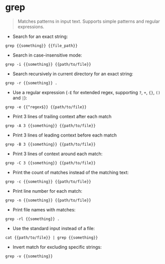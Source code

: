 # grep

> Matches patterns in input text.
> Supports simple patterns and regular expressions.

- Search for an exact string:

`grep {{something}} {{file_path}}`

- Search in case-insensitive mode:

`grep -i {{something}} {{path/to/file}}`

- Search recursively in current directory for an exact string:

`grep -r {{something}} .`

- Use a regular expression (`-E` for extended regex, supporting `?`, `+`, `{}`, `()` and `|`):

`grep -e {{^regex$}} {{path/to/file}}`

- Print 3 lines of trailing context after each match

`grep -A 3 {{something}} {{path/to/file}}`

- Print 3 lines of leading context before each match

`grep -B 3 {{something}} {{path/to/file}}`

- Print 3 lines of context around each match:

`grep -C 3 {{something}} {{path/to/file}}`

- Print the count of matches instead of the matching text:

`grep -c {{something}} {{path/to/file}}`

- Print line number for each match:

`grep -n {{something}} {{path/to/file}}`

- Print file names with matches:

`grep -rl {{something}} .`

- Use the standard input instead of a file:

`cat {{path/to/file}} | grep {{something}}`

- Invert match for excluding specific strings:

`grep -v {{something}}`
